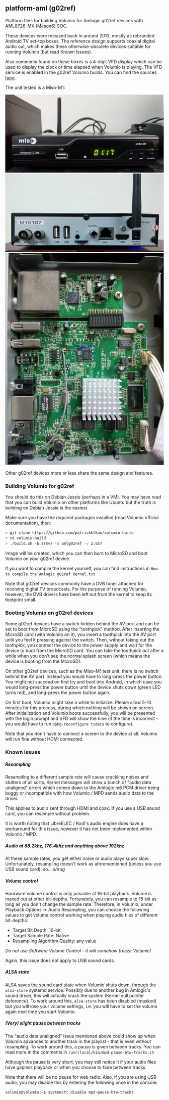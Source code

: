 ## platform-aml (g02ref)

Platform files for building Volumio for Amlogic g02ref devices with AML8726-MX (Meson6) SOC.

These devices were released back in around 2013, mostly as rebranded Android TV set-top boxes. The reference design supports coaxial digital audio out, which makes these otherwise-obsolete devices suitable for running Volumio (but read Known Issues).

Also commonly found on these boxes is a 4-digit VFD display which can be used to display the clock or time elapsed when Volumio is playing. The VFD service is enabled in the g02ref Volumio builds. You can find the sources [here](https://github.com/patrickkfkan/tm1628mpd "here").

The unit tested is a Miso-M1:

![Front](miso-m1_front.jpg)
![Back](miso-m1_back.jpg)
![Interior](miso-m1_interior.jpg)

Other g02ref devices more or less share the same design and features.

### Building Volumio for g02ref

You should do this on Debian Jessie (perhaps in a VM). You may have read that you can build Volumio on other platforms like Ubuntu but the truth is building on Debian Jessie is the easiest.

Make sure you have the required packages installed (read Volumio official documentation), then:
```sh
> git clone https://github.com/patrickkfkan/volumio-build
> cd volumio-build
> ./build.sh -b armv7 -d amlg02ref -v 2.657
```

Image will be created, which you can then burn to MicroSD and boot Volumio on your g02ref device.

If you want to compile the kernel yourself, you can find instructions in `How to compile the Amlogic g02ref kernel.txt`

Note that g02ref devices commonly have a DVB tuner attached for receiving digital TV broadcasts. For the purpose of running Volumio, however, the DVB drivers have been left out from the kernel to keep its footprint small.

### Booting Volumio on g02ref devices

Some g02ref devices have a switch hidden behind the AV port and can be set to boot from MicroSD using the "toothpick" method. After inserting the MicroSD card (with Volumio on it), you insert a toothpick into the AV port until you feel it pressing against the switch. Then, without taking out the toothpick, you connect the device to the power supply and wait for the device to boot from the MicroSD card. You can take the toothpick out after a while when you don't see the normal splash screen (which means the device is booting from the MicroSD).

On other g02ref devices, such as the Miso-M1 test unit, there is no switch behind the AV port. Instead you would have to long-press the power button. You might not succeed on first try and boot into Android, in which case you would long-press the power button until the device shuts down (green LED turns red), and long-press the power button again.

On first boot, Volumio might take a while to initialize. Please allow 5-10 minutes for this process, during which nothing will be shown on screen. After initialization and Volumio boots successfully, you will be presented with the login prompt and VFD will show the time (if the time is incorrect - you would have to run `dpkg-reconfigure tzdata` to configure).

Note that you don't have to connect a screen to the device at all. Volumio will run fine without HDMI connected.

### Known issues

##### Resampling

Resampling to a different sample rate will cause crackling noises and stutters of all sorts. Kernel messages will show a bunch of "audio data unaligned" errors which comes down to the Amlogic m6 PCM driver being buggy or incompatible with how Volumio / MPD sends audio data to the driver.

This applies to audio sent through HDMI and coax. If you use a USB sound card, you can resample without problem.

It is worth noting that LibreELEC / Kodi's audio engine does have a workaround for this issue, however it has not been implemented within Volumio / MPD.

##### Audio at 88.2khz, 176.4khz and anything above 192khz

At these sample rates, you get either noise or audio plays super slow. Unfortunately, resampling doesn't work as aforementioned (unless you use USB sound card), so... *shrug*

##### Volume control

Hardware volume control is only possible at 16-bit playback. Volume is maxed out at other bit-depths. Fortunately, you can resample to 16-bit as long as you don't change the sample rate. Therefore, in Volumio, under Playback Options -> Audio Resampling, you can choose the following values to get volume control working when playing audio files of different bit-depths:

- Target Bit Depth: 16-bit
- Target Sample Rate: Native
- Resampling Algorithm Quality: any value

*Do not use Software Volume Control - it will somehow freeze Volumio!*

Again, this issue does not apply to USB sound cards.

##### ALSA state

ALSA saves the sound card state when Volumio shuts down, through the `alsa-store` systemd service. Possibly due to another bug in Amlogic's sound driver, this will actually crash the system (Kernel null pointer deference). To work around this, `alsa-store` has been disabled (masked) but you will lose your volume settings, i.e. you will have to set the volume again next time you start Volumio.

##### (Very) slight pause between tracks

The "audio data unaligned" issue mentioned above could show up when Volumio advances to another track in the playlist - that is even without resampling. To work around this, a pause is given between tracks. You can read more in the comments in `/usr/local/bin/mpd-pause-btw-tracks.sh`

Although the pause is very short, you may still notice it if your audio files have gapless playback or when you choose to fade between tracks.

Note that there will be no pause for web radio. Also, if you are using USB audio, you may disable this by entering the following once in the console:

```sh
volumio@volumio:~$ systemctl disable mpd-pause-btw-tracks
```


